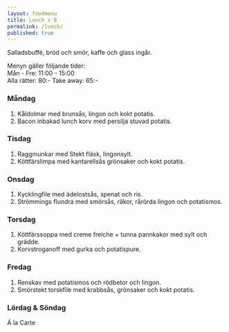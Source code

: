 ```yaml
---
layout: foodmenu
title: Lunch v 8
permalink: /lunch/
published: true
---
```

Salladsbuffé, bröd och smör, kaffe och glass ingår.

Menyn gäller följande tider:  
Mån - Fre: 11:00 - 15:00  
Alla rätter: 80:- Take away: 65:-

### Måndag

1. Kåldolmar med brunsås, lingon och kokt potatis.
2. Bacon inbakad lunch korv med persilja stuvad potatis.

### Tisdag

1. Raggmunkar med Stekt fläsk, lingonsylt.
2. Köttfärslimpa med kantarellsås grönsaker och kokt potatis. 

### Onsdag

1. Kycklingfile med ädelostsås, spenat och ris.
2. Strömmings flundra med smörsås, räkor, rårörda lingon och potatismos.

### Torsdag

1. Köttfärssoppa med creme freiche + tunna pannkakor med sylt och grädde.
2. Korvstroganoff med gurka och potatispure.

### Fredag

1. Renskav med potatismos och rödbetor och lingon.  
2. Smörstekt torskfile med krabbsås, grönsaker och kokt potatis.


### Lördag & Söndag

Á la Carte
